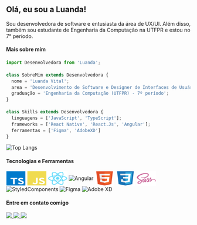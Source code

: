 
## Olá, eu sou a Luanda!

Sou desenvolvedora de software e entusiasta da área de UX/UI. Além disso, também sou estudante de Engenharia da Computação na UTFPR e estou no 7° período.

#### Mais sobre mim

```js
import Desenvolvedora from 'Luanda';

class SobreMim extends Desenvolvedora {
  nome = 'Luanda Vital';
  area = 'Desenvolvimento de Software e Designer de Interfaces de Usuário (UI)';
  graduação = 'Engenharia da Computação (UTFPR) - 7º período';
}

class Skills extends Desenvolvedora {
  linguagens = ['JavaScript', 'TypeScript'];
  frameworks = ['React Native', 'React.Js', 'Angular'];
  ferramentas = ['Figma', 'AdobeXD']
}
```
![Top Langs](https://github-readme-stats.vercel.app/api/top-langs/?username=luanda-vital&layout=compact&theme=nord)

#### Tecnologias e Ferramentas

<div style="display: inline_block;">
  <img align="center" alt="Ts" height="40" width="53" src="https://github.com/devicons/devicon/blob/master/icons/typescript/typescript-original.svg">
  <img align="center" alt="Js" height="40" width="53" src="https://raw.githubusercontent.com/devicons/devicon/master/icons/javascript/javascript-plain.svg">
  <img align="center" alt="React" height="40" width="53" src="https://raw.githubusercontent.com/devicons/devicon/master/icons/react/react-original.svg">
  <img align="center" alt="Angular" height="40" width="40" src="https://upload.wikimedia.org/wikipedia/commons/thumb/c/cf/Angular_full_color_logo.svg/250px-Angular_full_color_logo.svg.png">
  <img align="center" alt="HTML" height="40" width="53" src="https://raw.githubusercontent.com/devicons/devicon/master/icons/html5/html5-original.svg">
  <img align="center" alt="CSS" height="40" width="53" src="https://raw.githubusercontent.com/devicons/devicon/master/icons/css3/css3-original.svg">
  <img align="center" alt="SASS" height="40" width="53" src="https://github.com/devicons/devicon/blob/master/icons/sass/sass-original.svg">
  <img align="center" alt="StyledComponents" height="70" width="60" src="https://cdn-media-1.freecodecamp.org/images/1*p1TndLk3UsGPBsM7qHPZIw.png">
  <img align="center" alt="Figma" height="40" width="40" src="https://cdn-icons-png.flaticon.com/512/5968/5968705.png">
  <img align="center" alt="Adobe XD" height="40" width="40" src="https://upload.wikimedia.org/wikipedia/commons/thumb/c/c2/Adobe_XD_CC_icon.svg/2101px-Adobe_XD_CC_icon.svg.png">
</div>
  
#### Entre em contato comigo
 
<div> 
  <a href="https://www.instagram.com/luanda_vital/" target="_blank">
    <img src="https://img.shields.io/badge/-Instagram-%23E4405F?style=for-the-badge&logo=instagram&logoColor=white" target="_blank">
  </a>
  <a href = "mailto:luandavital@alunos.utfpr.edu.br">
    <img src="https://img.shields.io/badge/-Gmail-%23333?style=for-the-badge&logo=gmail&logoColor=white" target="_blank">
  </a>
  <a href="https://www.linkedin.com/in/luanda-vital/" target="_blank">
    <img src="https://img.shields.io/badge/-LinkedIn-%230077B5?style=for-the-badge&logo=linkedin&logoColor=white" target="_blank">
  </a> 
</div>
